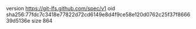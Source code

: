version https://git-lfs.github.com/spec/v1
oid sha256:77fdc7c3418e77822d72cd6149e8d4f9ce58e120d0762c25f37f866639d5136e
size 864
